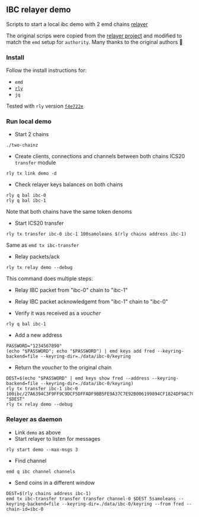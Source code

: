 ## IBC relayer demo
Scripts to start a local ibc demo with 2 emd chains
[relayer](https://github.com/cosmos/relayer/)


The original scrips were copied from the [relayer project](https://github.com/cosmos/relayer/tree/master/scripts) and modified
to match the `emd` setup for `authority`. Many thanks to the original authors :bouquet:


### Install
Follow the install instructions for:
* `emd`
* [`rly`](https://github.com/cosmos/relayer)
* `jq` 

Tested with `rly` version [`f4e722e`](https://github.com/cosmos/relayer/tree/f4e722ebcdfa3e22f6bb928c5bac7307cbe80f20)

### Run local demo

* Start 2 chains
```shell
./two-chainz
```

* Create clients, connections and channels between both chains ICS20 `transfer` module
```shell
rly tx link demo -d
```

* Check relayer keys balances on both chains
```shell
rly q bal ibc-0
rly q bal ibc-1
```
Note that both chains have the same token denoms

* Start ICS20 transfer 
```shell
rly tx transfer ibc-0 ibc-1 100samoleans $(rly chains address ibc-1)
```
Same as `emd tx ibc-transfer`
* Relay packets/ack
```shell 
rly tx relay demo --debug
```
This command does multiple steps:
* Relay IBC packet from "ibc-0" chain to "ibc-1" 
* Relay IBC packet acknowledgemt from "ibc-1" chain to "ibc-0"


* Verify it was received as a *voucher*
```shell
rly q bal ibc-1
```
* Add a new address
```shell
PASSWORD="1234567890"
(echo "$PASSWORD"; echo "$PASSWORD") | emd keys add fred --keyring-backend=file --keyring-dir=./data/ibc-0/keyring
```

* Return the *voucher* to the original chain
```shell
DEST=$(echo "$PASSWORD" | emd keys show fred --address --keyring-backend=file --keyring-dir=./data/ibc-0/keyring)
rly tx transfer ibc-1 ibc-0 100ibc/27A6394C3F9FF9C9DCF5DFFADF9BB5FE9A37C7E92B006199894CF1824DF9AC7C "$DEST"
rly tx relay demo --debug
```

### Relayer as daemon
* Link `demo` as above
* Start relayer to listen for messages
```shell 
rly start demo --max-msgs 3
```

* Find channel
```shell
emd q ibc channel channels
```

* Send coins in a different window
```shell
DEST=$(rly chains address ibc-1)
emd tx ibc-transfer transfer transfer channel-0 $DEST 5samoleans --keyring-backend=file --keyring-dir=./data/ibc-0/keyring --from fred --chain-id=ibc-0
```
